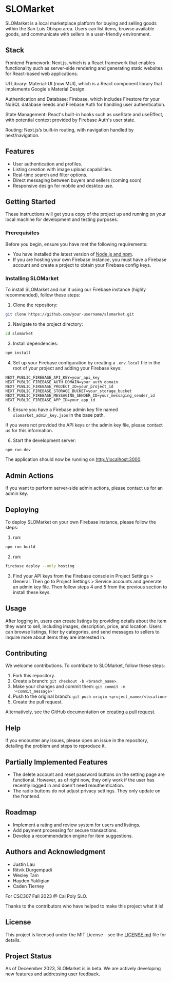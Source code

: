 # SLOMarket

SLOMarket is a local marketplace platform for buying and selling goods within the San Luis Obispo area. Users can list items, browse available goods, and communicate with sellers in a user-friendly environment.

## Stack

Frontend Framework: Next.js, which is a React framework that enables functionality such as server-side rendering and generating static websites for React-based web applications.

UI Library: Material-UI (now MUI), which is a React component library that implements Google's Material Design.

Authentication and Database: Firebase, which includes Firestore for your NoSQL database needs and Firebase Auth for handling user authentication.

State Management: React's built-in hooks such as useState and useEffect, with potential context provided by Firebase Auth's user state.

Routing: Next.js’s built-in routing, with navigation handled by next/navigation. 


## Features

- User authentication and profiles.
- Listing creation with image upload capabilities.
- Real-time search and filter options.
- Direct messaging between buyers and sellers (coming soon)
- Responsive design for mobile and desktop use.

## Getting Started

These instructions will get you a copy of the project up and running on your local machine for development and testing purposes.

### Prerequisites

Before you begin, ensure you have met the following requirements:

- You have installed the latest version of [Node.js and npm](https://nodejs.org/en/).
- If you are hosting your own Firebase instance, you must have a Firebase account and create a project to obtain your Firebase config keys.

### Installing SLOMarket

To install SLOMarket and run it using our Firebase instance (highly recommended), follow these steps:

1. Clone the repository:
```bash
git clone https://github.com/your-username/slomarket.git
```

2. Navigate to the project directory:
```bash
cd slomarket
```

3. Install dependencies:
```bash
npm install
```

4. Set up your Firebase configuration by creating a `.env.local` file in the root of your project and adding your Firebase keys: 
```env
NEXT_PUBLIC_FIREBASE_API_KEY=your_api_key
NEXT_PUBLIC_FIREBASE_AUTH_DOMAIN=your_auth_domain
NEXT_PUBLIC_FIREBASE_PROJECT_ID=your_project_id
NEXT_PUBLIC_FIREBASE_STORAGE_BUCKET=your_storage_bucket
NEXT_PUBLIC_FIREBASE_MESSAGING_SENDER_ID=your_messaging_sender_id
NEXT_PUBLIC_FIREBASE_APP_ID=your_app_id
```

5. Ensure you have a Firebase admin key file named `slomarket_admin_key.json` in the base path.

If you were not provided the API keys or the admin key file, please contact us for this information. 

6. Start the development server:
```bash
npm run dev
```

The application should now be running on [http://localhost:3000](http://localhost:3000).

## Admin Actions

If you want to perform server-side admin actions, please contact us for an admin key.

## Deploying 

To deploy SLOMarket on your own Firebase instance, please follow the steps: 

1. run: 
```bash
npm run build
```

2. run: 
```bash
firebase deploy --only hosting
```

3. Find your API keys from the Firebase console in Project Settings > General. Then go to Project Settings > Service accounts and generate an admin key file. Then follow steps 4 and 5 from the previous section to install these keys.

## Usage

After logging in, users can create listings by providing details about the item they want to sell, including images, description, price, and location. Users can browse listings, filter by categories, and send messages to sellers to inquire more about items they are interested in.

## Contributing

We welcome contributions. To contribute to SLOMarket, follow these steps:

1. Fork this repository.
2. Create a branch: `git checkout -b <branch_name>`.
3. Make your changes and commit them: `git commit -m '<commit_message>'`
4. Push to the original branch: `git push origin <project_name>/<location>`
5. Create the pull request.

Alternatively, see the GitHub documentation on [creating a pull request](https://help.github.com/articles/creating-a-pull-request/).

## Help

If you encounter any issues, please open an issue in the repository, detailing the problem and steps to reproduce it.

## Partially Implemented Features

- The delete account and reset password buttons on the setting page are functional. However, as of right now, they only work if the user has recently logged in and doen't need reauthentication.
- The radio buttons do not adjust privacy settings.  They only update on the frontend.

## Roadmap

- Implement a rating and review system for users and listings.
- Add payment processing for secure transactions.
- Develop a recommendation engine for item suggestions.

## Authors and Acknowledgment

- Justin Lau 
- Ritvik Durgempudi
- Wesley Tam 
- Hayden Yakligian
- Caden Tierney 

For CSC307 Fall 2023 @ Cal Poly SLO. 

Thanks to the contributors who have helped to make this project what it is!

## License

This project is licensed under the MIT License - see the [LICENSE.md](LICENSE) file for details.

## Project Status

As of Deceember 2023, SLOMarket is in beta. We are actively developing new features and addressing user feedback.


